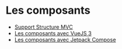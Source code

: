# Les composants

<SlidesDeck src="composants" />

- [Support Structure MVC](/tp/php/mvc/tp1.md)
- [Les composants avec VueJS 3](/tp/composants/vuejs.md)
- [Les composants avec Jetpack Compose](/tp/composants/android.md)